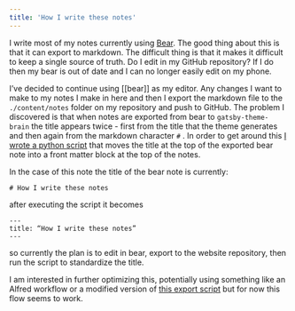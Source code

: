 ```yaml
---
title: 'How I write these notes'
---
```


I write most of my notes currently using [Bear](bear.app). The good thing about this is that it can export to markdown. The difficult thing is that it makes it difficult to keep a single source of truth. Do I edit in my GitHub repository? If I do then my bear is out of date and I can no longer easily edit on my phone.

I’ve decided to continue using [[bear]] as my editor. Any changes I want to make to my notes I make in here and then I export the markdown file to the `./content/notes` folder on my repository and push to GitHub. The problem I discovered is that when notes are exported from bear to `gatsby-theme-brain` the title appears twice - first from the title that the theme generates and then again from the markdown character `#` . In order to get around this [I wrote a python script](https://github.com/dschapman/my-website/blob/master/parse-md.py) that moves the title at the top of the exported bear note into a front matter block at the top of the notes.

In the case of this note the title of the bear note is currently:

```
# How I write these notes
```

after executing the script it becomes

```
---
title: “How I write these notes”
---
```

so currently the plan is to edit in bear, export to the website repository, then run the script to standardize the title.

I am interested in further optimizing this, potentially using something like an Alfred workflow or a modified version of [this export script](https://github.com/andymatuschak/Bear-Markdown-Export) but for now this flow seems to work.

